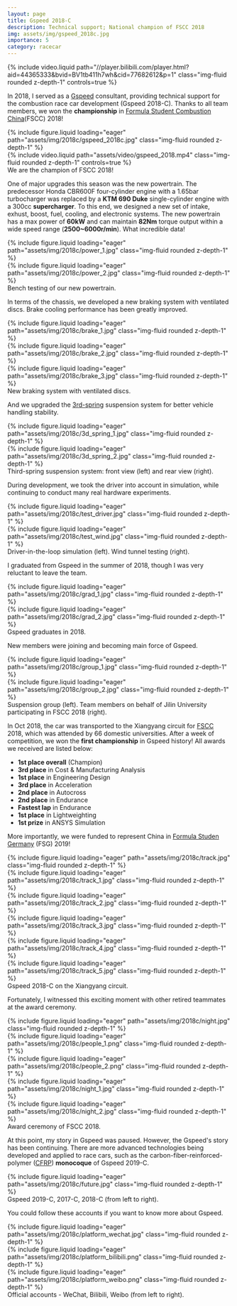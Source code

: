 ```yaml
---
layout: page
title: Gspeed 2018-C
description: Technical support; National champion of FSCC 2018
img: assets/img/gspeed_2018c.jpg
importance: 5
category: racecar
---
```


<div class="row">
    <div class="col-sm mt-3 mt-md-0">
        {% include video.liquid path="//player.bilibili.com/player.html?aid=44365333&bvid=BV1tb411h7wh&cid=77682612&p=1" class="img-fluid rounded z-depth-1" controls=true %}
    </div>
</div>

In 2018, I served as a [Gspeed](https://baike.baidu.com/item/吉林大学吉速方程式车队/23156065) consultant, providing technical support for the combustion race car development (Gspeed 2018-C). Thanks to all team members, we won the **championship** in [Formula Student Combustion China](http://www.formulastudent.com.cn/)(FSCC) 2018!

<div class="row">
    <div class="col-sm mt-3 mt-md-0">
        {% include figure.liquid loading="eager" path="assets/img/2018c/gspeed_2018c.jpg" class="img-fluid rounded z-depth-1" %}
    </div>
    <div class="col-sm mt-3 mt-md-0">
        {% include video.liquid path="assets/video/gspeed_2018.mp4" class="img-fluid rounded z-depth-1" controls=true %}
    </div>
</div>
<div class="caption">
    We are the champion of FSCC 2018!
</div>

One of major upgrades this season was the new powertrain. The predecessor Honda CBR600F four-cylinder engine with a 1.65bar turbocharger was replaced by a **KTM 690 Duke** single-cylinder engine with a 300cc **supercharger**. To this end, we designed a new set of intake, exhust, boost, fuel, cooling, and electronic systems. The new powertrain has a max power of **60kW** and can maintain **82Nm** torque output within a wide speed range (**2500~6000r/min**). What incredible data!

<div class="row">
    <div class="col-sm mt-3 mt-md-0">
        {% include figure.liquid loading="eager" path="assets/img/2018c/power_1.jpg" class="img-fluid rounded z-depth-1" %}
    </div>
    <div class="col-sm mt-3 mt-md-0">
        {% include figure.liquid loading="eager" path="assets/img/2018c/power_2.jpg" class="img-fluid rounded z-depth-1" %}
    </div>
</div>
<div class="caption">
    Bench testing of our new powertrain.
</div>

In terms of the chassis, we developed a new braking system with ventilated discs. Brake cooling performance has been greatly improved.

<div class="row">
    <div class="col-sm mt-3 mt-md-0">
        {% include figure.liquid loading="eager" path="assets/img/2018c/brake_1.jpg" class="img-fluid rounded z-depth-1" %}
    </div>
    <div class="col-sm mt-3 mt-md-0">
        {% include figure.liquid loading="eager" path="assets/img/2018c/brake_2.jpg" class="img-fluid rounded z-depth-1" %}
    </div>
    <div class="col-sm mt-3 mt-md-0">
        {% include figure.liquid loading="eager" path="assets/img/2018c/brake_3.jpg" class="img-fluid rounded z-depth-1" %}
    </div>
</div>
<div class="caption">
    New braking system with ventilated discs.
</div>

And we upgraded the [3rd-spring](https://optimumg.com/tech-tip-springs-dampers-part-three/) suspension system for better vehicle handling stability.

<div class="row">
    <div class="col-sm mt-3 mt-md-0">
        {% include figure.liquid loading="eager" path="assets/img/2018c/3d_spring_1.jpg" class="img-fluid rounded z-depth-1" %}
    </div>
    <div class="col-sm mt-3 mt-md-0">
        {% include figure.liquid loading="eager" path="assets/img/2018c/3d_spring_2.jpg" class="img-fluid rounded z-depth-1" %}
    </div>
</div>
<div class="caption">
    Third-spring suspension system: front view (left) and rear view (right).
</div>

During development, we took the driver into account in simulation, while continuing to conduct many real hardware experiments.

<div class="row">
    <div class="col-sm mt-3 mt-md-0">
        {% include figure.liquid loading="eager" path="assets/img/2018c/test_driver.jpg" class="img-fluid rounded z-depth-1" %}
    </div>
    <div class="col-sm mt-3 mt-md-0">
        {% include figure.liquid loading="eager" path="assets/img/2018c/test_wind.jpg" class="img-fluid rounded z-depth-1" %}
    </div>
</div>
<div class="caption">
    Driver-in-the-loop simulation (left). Wind tunnel testing (right).
</div>

I graduated from Gspeed in the summer of 2018, though I was very reluctant to leave the team.

<div class="row">
    <div class="col-sm mt-3 mt-md-0">
        {% include figure.liquid loading="eager" path="assets/img/2018c/grad_1.jpg" class="img-fluid rounded z-depth-1" %}
    </div>
    <div class="col-sm mt-3 mt-md-0">
        {% include figure.liquid loading="eager" path="assets/img/2018c/grad_2.jpg" class="img-fluid rounded z-depth-1" %}
    </div>
</div>
<div class="caption">
    Gspeed graduates in 2018.
</div>

New members were joining and becoming main force of Gspeed.

<div class="row">
    <div class="col-sm mt-3 mt-md-0">
        {% include figure.liquid loading="eager" path="assets/img/2018c/group_1.jpg" class="img-fluid rounded z-depth-1" %}
    </div>
    <div class="col-sm mt-3 mt-md-0">
        {% include figure.liquid loading="eager" path="assets/img/2018c/group_2.jpg" class="img-fluid rounded z-depth-1" %}
    </div>
</div>
<div class="caption">
    Suspension group (left). Team members on behalf of Jilin University participating in FSCC 2018 (right).
</div>

In Oct 2018, the car was transported to the Xiangyang circuit for [FSCC](http://www.formulastudent.com.cn/) 2018, which was attended by 66 domestic universities. After a week of competition, we won the **first championship** in Gspeed history! All awards we received are listed below:

* **1st place overall** (Champion)
* **3rd place** in Cost & Manufacturing Analysis
* **1st place** in Engineering Design
* **3rd place** in Acceleration
* **2nd place** in Autocross
* **2nd place** in Endurance
* **Fastest lap** in Endurance
* **1st place** in Lightweighting
* **1st prize** in ANSYS Simulation

More importantly, we were funded to represent China in [Formula Studen Germany](https://www.formulastudent.de/fsg/) (FSG) 2019!

<div class="row">
    <div class="col-sm mt-3 mt-md-0">
        {% include figure.liquid loading="eager" path="assets/img/2018c/track.jpg" class="img-fluid rounded z-depth-1" %}
    </div>
</div>
<div class="row">
    <div class="col-sm mt-3 mt-md-0">
        {% include figure.liquid loading="eager" path="assets/img/2018c/track_1.jpg" class="img-fluid rounded z-depth-1" %}
    </div>
    <div class="col-sm mt-3 mt-md-0">
        {% include figure.liquid loading="eager" path="assets/img/2018c/track_2.jpg" class="img-fluid rounded z-depth-1" %}
    </div>
</div>
<div class="row">
    <div class="col-sm mt-3 mt-md-0">
        {% include figure.liquid loading="eager" path="assets/img/2018c/track_3.jpg" class="img-fluid rounded z-depth-1" %}
    </div>
    <div class="col-sm mt-3 mt-md-0">
        {% include figure.liquid loading="eager" path="assets/img/2018c/track_4.jpg" class="img-fluid rounded z-depth-1" %}
    </div>
    <div class="col-sm mt-3 mt-md-0">
        {% include figure.liquid loading="eager" path="assets/img/2018c/track_5.jpg" class="img-fluid rounded z-depth-1" %}
    </div>
</div>
<div class="caption">
    Gspeed 2018-C on the Xiangyang circuit.
</div>

Fortunately, I witnessed this exciting moment with other retired teammates at the award ceremony.

<div class="row">
    <div class="col-sm mt-3 mt-md-0">
        {% include figure.liquid loading="eager" path="assets/img/2018c/night.jpg" class="img-fluid rounded z-depth-1" %}
    </div>
</div>
<div class="row">
    <div class="col-sm mt-3 mt-md-0">
        {% include figure.liquid loading="eager" path="assets/img/2018c/people_1.png" class="img-fluid rounded z-depth-1" %}
    </div>
    <div class="col-sm mt-3 mt-md-0">
        {% include figure.liquid loading="eager" path="assets/img/2018c/people_2.png" class="img-fluid rounded z-depth-1" %}
    </div>
</div>
<div class="row">
    <div class="col-sm mt-3 mt-md-0">
        {% include figure.liquid loading="eager" path="assets/img/2018c/night_1.jpg" class="img-fluid rounded z-depth-1" %}
    </div>
    <div class="col-sm mt-3 mt-md-0">
        {% include figure.liquid loading="eager" path="assets/img/2018c/night_2.jpg" class="img-fluid rounded z-depth-1" %}
    </div>
</div>
<div class="caption">
    Award ceremony of FSCC 2018.
</div>

At this point, my story in Gspeed was paused. However, the Gspeed's story has been continuing. There are more advanced technologies being developed and applied to race cars, such as the carbon-fiber-reinforced-polymer ([CFRP](https://en.wikipedia.org/wiki/Carbon-fiber_reinforced_polymer)) **monocoque** of Gspeed 2019-C.

<div class="row">
    <div class="col-sm mt-3 mt-md-0">
        {% include figure.liquid loading="eager" path="assets/img/2018c/future.jpg" class="img-fluid rounded z-depth-1" %}
    </div>
</div>
<div class="caption">
    Gspeed 2019-C, 2017-C, 2018-C (from left to right).
</div>

You could follow these accounts if you want to know more about Gspeed.

<div class="row">
    <div class="col-sm mt-3 mt-md-0">
        {% include figure.liquid loading="eager" path="assets/img/2018c/platform_wechat.jpg" class="img-fluid rounded z-depth-1" %}
    </div>
    <div class="col-sm mt-3 mt-md-0">
        {% include figure.liquid loading="eager" path="assets/img/2018c/platform_bilibili.png" class="img-fluid rounded z-depth-1" %}
    </div>
    <div class="col-sm mt-3 mt-md-0">
        {% include figure.liquid loading="eager" path="assets/img/2018c/platform_weibo.png" class="img-fluid rounded z-depth-1" %}
    </div>
</div>
<div class="caption">
    Official accounts - WeChat, Bilibili, Weibo (from left to right).
</div>